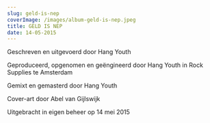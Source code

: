 ```yaml
---
slug: geld-is-nep
coverImage: /images/album-geld-is-nep.jpeg
title: GELD IS NEP
date: 14-05-2015
---
```


Geschreven en uitgevoerd door Hang Youth

Geproduceerd, opgenomen en geëngineerd door Hang Youth in Rock Supplies te Amsterdam

Gemixt en gemasterd door Hang Youth

Cover-art door Abel van Gijlswijk

Uitgebracht in eigen beheer op 14 mei 2015
